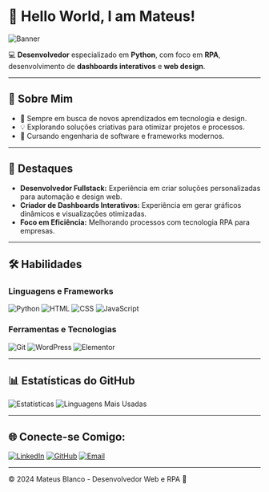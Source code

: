 # 👋 Hello World, I am Mateus!

![Banner](https://github.com/Mateus-Blanco/images/blob/main/Design%20sem%20nome%202.png)

💻 **Desenvolvedor** especializado em **Python**, com foco em **RPA**, desenvolvimento de **dashboards interativos** e **web design**.

---

## 🚀 Sobre Mim

- 🌱 Sempre em busca de novos aprendizados em tecnologia e design.
- 💡 Explorando soluções criativas para otimizar projetos e processos.
- 📖 Cursando engenharia de software e frameworks modernos.

---

## 🌟 Destaques

- **Desenvolvedor Fullstack:** Experiência em criar soluções personalizadas para automação e design web.
- **Criador de Dashboards Interativos:** Experiência em gerar gráficos dinâmicos e visualizações otimizadas.
- **Foco em Eficiência:** Melhorando processos com tecnologia RPA para empresas.

---

## 🛠️ Habilidades

### **Linguagens e Frameworks**  
![Python](https://img.shields.io/badge/-Python-3776AB?style=flat-square&logo=python&logoColor=white) 
![HTML](https://img.shields.io/badge/-HTML-E34F26?style=flat-square&logo=html5&logoColor=white) 
![CSS](https://img.shields.io/badge/-CSS-1572B6?style=flat-square&logo=css3&logoColor=white) 
![JavaScript](https://img.shields.io/badge/-JavaScript-F7DF1E?style=flat-square&logo=javascript&logoColor=black)

### **Ferramentas e Tecnologias**  
![Git](https://img.shields.io/badge/-Git-F05032?style=flat-square&logo=git&logoColor=white) 
![WordPress](https://img.shields.io/badge/-WordPress-21759B?style=flat-square&logo=wordpress&logoColor=white) 
![Elementor](https://img.shields.io/badge/-Elementor-9146FF?style=flat-square&logo=elementor&logoColor=white)

---

## 📊 Estatísticas do GitHub

![Estatísticas](https://github-readme-stats.vercel.app/api?username=mateus-blanco&show_icons=true&theme=radical)
![Linguagens Mais Usadas](https://github-readme-stats.vercel.app/api/top-langs/?username=mateus-blanco&layout=compact&theme=radical)

---

## 🌐 Conecte-se Comigo:

[![LinkedIn](https://img.shields.io/badge/-LinkedIn-blue?style=flat-square&logo=Linkedin&logoColor=white)](https://linkedin.com/in/mateus-blanco)
[![GitHub](https://img.shields.io/badge/-GitHub-333?style=flat-square&logo=github&logoColor=white)](https://github.com/mateus-blanco)
[![Email](https://img.shields.io/badge/-Email-D14836?style=flat-square&logo=gmail&logoColor=white)](mailto:mateus.blanco@example.com)

---

© 2024 Mateus Blanco - Desenvolvedor Web e RPA 🚀

